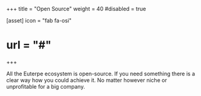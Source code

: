 +++
title = "Open Source"
weight = 40
#disabled = true

[asset]
  icon = "fab fa-osi"
  # url = "#"
+++

All the Euterpe ecosystem is open-source. If you need something
there is a clear way how you could achieve it. No matter however
niche or unprofitable for a big company.
